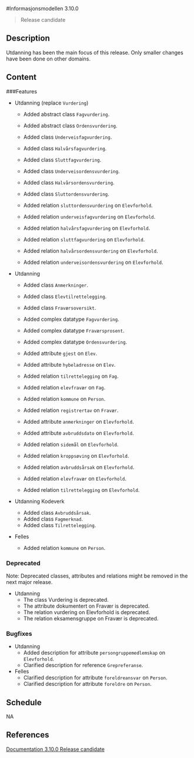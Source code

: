#Informasjonsmodellen 3.10.0

> Release candidate

## Description

Utdanning has been the main focus of this release. Only smaller changes have been done on other domains.

## Content

###Features
* Utdanning (replace `Vurdering`)
  
    * Added abstract class `Fagvurdering`.
    * Added abstract class `Ordensvurdering`.
    * Added class `Underveisfagvurdering`. 
    * Added class `Halvårsfagvurdering`.
    * Added class `Sluttfagvurdering`.
    * Added class `Underveisordensvurdering`.
    * Added class `Halvårsordensvurdering`.
    * Added class `Sluttordensvurdering`.

    * Added relation `sluttordensvurdering` on `Elevforhold`.
    * Added relation `underveisfagvurdering` on `Elevforhold`.
    * Added relation `halvårsfagvurdering` on `Elevforhold`.
    * Added relation `sluttfagvurdering` on `Elevforhold`.
    * Added relation `halvårsordensvurdering` on `Elevforhold`.
    * Added relation `underveisordensvurdering` on `Elevforhold`.
    

* Utdanning
    * Added class `Anmerkninger`.
    * Added class `Elevtilrettelegging`.
    * Added class `Fraværsoversikt`.
      
    * Added complex datatype `Fagvurdering`.
    * Added complex datatype `Fraværsprosent`.
    * Added complex datatype `Ordensvurdering`.
      
    * Added attribute `gjest` on `Elev`.
    * Added attribute `hybeladresse` on `Elev`.
    * Added relation `tilrettelegging` on `Fag`.
    * Added relation `elevfravær` on `Fag`.
    * Added relation `kommune` on `Person`.
    * Added relation `registrertav` on `Fravær`.
    * Added attribute `anmerkninger` on `Elevforhold`.
    * Added attribute `avbruddsdato` on `Elevforhold`.
    * Added relation `sidemål` on `Elevforhold`.
    * Added relation `kroppsøving` on `Elevforhold`.
    * Added relation `avbruddsårsak` on `Elevforhold`.
    * Added relation `elevfravær` on `Elevforhold`.
    * Added relation `tilrettelegging` on `Elevforhold`.
    
* Utdanning Kodeverk
    * Added class `Avbruddsårsak`.
    * Added class `Fagmerknad`.
    * Added class `Tilrettelegging`.
    
* Felles
    * Added relation `kommune` on `Person`.


### Deprecated

Note: Deprecated classes, attributes and relations might be removed in the next major release.

* Utdanning
    * The class Vurdering is deprecated.
    * The attribute dokumentert on Fravær is deprecated.
    * The relation vurdering on Elevforhold is deprecated.
    * The relation eksamensgruppe on Fravær is deprecated.
    

### Bugfixes

* Utdanning
    * Added description for attribute `persongruppemedlemskap` on `Elevforhold`.
    * Clarified description for reference `Grepreferanse`. 
* Felles
    * Clarified description for attribute `foreldreansvar` on `Person`.
    * Clarified description for attribute `foreldre` on `Person`.
    

## Schedule

NA

## References

[Documentation 3.10.0 Release candidate](https://informasjonsmodell.felleskomponent.no/docs?v=v3.10.0-rc-1)




